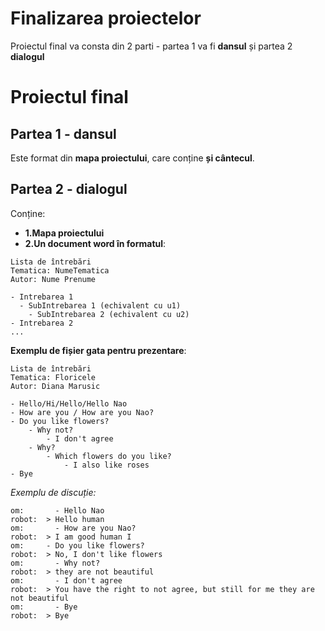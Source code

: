 # Finalizarea proiectelor

Proiectul final va consta din 2 parti - partea 1 va fi **dansul** și partea 2 **dialogul**


# Proiectul final 
## Partea 1 - dansul
Este format din **mapa proiectului**, care conține **și cântecul**.

## Partea 2 - dialogul
Conține:
- **1.Mapa proiectului**
- **2.Un document word în formatul**:


```
Lista de întrebări
Tematica: NumeTematica
Autor: Nume Prenume

- Intrebarea 1
  - SubIntrebarea 1 (echivalent cu u1)
    - SubIntrebarea 2 (echivalent cu u2)
- Intrebarea 2
...
```

**Exemplu de fișier gata pentru prezentare**:
```
Lista de întrebări
Tematica: Floricele
Autor: Diana Marusic

- Hello/Hi/Hello/Hello Nao
- How are you / How are you Nao?
- Do you like flowers?
    - Why not?
        - I don't agree
    - Why?
        - Which flowers do you like?
            - I also like roses
- Bye

```


*Exemplu de discuție:*

```
om: 	  - Hello Nao
robot: 	> Hello human
om:		  - How are you Nao?
robot: 	> I am good human I 
om:     - Do you like flowers?
robot:  > No, I don't like flowers
om:		  - Why not?
robot:	> they are not beautiful
om:		  - I don't agree
robot:	> You have the right to not agree, but still for me they are not beautiful
om:		  - Bye
robot:	> Bye
```


